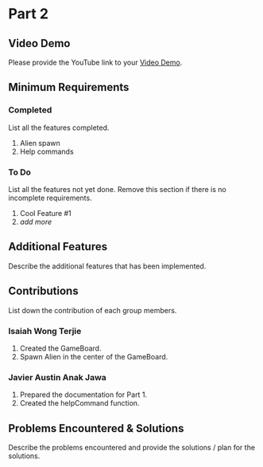 # Part 2

## Video Demo

Please provide the YouTube link to your [Video Demo](https://youtube.com).

## Minimum Requirements

### Completed

List all the features completed.

1. Alien spawn
2. Help commands

### To Do

List all the features not yet done. Remove this section if there is no incomplete requirements.

1. Cool Feature #1
2. *add more*

## Additional Features

Describe the additional features that has been implemented.

## Contributions

List down the contribution of each group members.

### Isaiah Wong Terjie

1. Created the GameBoard.
2. Spawn Alien in the center of the GameBoard.

### Javier Austin Anak Jawa

1. Prepared the documentation for Part 1.
2. Created the helpCommand function.

## Problems Encountered & Solutions

Describe the problems encountered and provide the solutions / plan for the solutions.
